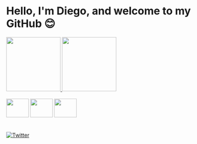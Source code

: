 # Hello, I'm Diego, and welcome to my GitHub 😊

<div align="">
  <a href="https://github.com/diegotimmers">
    <img height="145em" src="https://github-readme-stats.vercel.app/api?username=diegotimmers&count_private=true&include_all_commits=true&show_icons=true&theme=dracula&hide_border=false&show_owner=true"/>
    <img height="145em" src="https://github-readme-stats.vercel.app/api/top-langs/?username=diegotimmers&theme=dracula&hide_border=false&&layout=compact"/>
  </a>
</div>

<div style="display: inline_block"><br>
  
  <img align="center" height="50" width="60" src="https://cdn.jsdelivr.net/gh/devicons/devicon/icons/python/python-original.svg" />
          
  <img align="center" height="50" width="60" src="https://cdn.jsdelivr.net/gh/devicons/devicon/icons/mysql/mysql-original-wordmark.svg" />
  
  <img align="center" height="50" width="60" src="https://cdn.jsdelivr.net/gh/devicons/devicon/icons/git/git-original.svg" />
  
</div>

#

[![Twitter](https://img.shields.io/badge/Twitter-1DA1F2?style=for-the-badge&logo=twitter&logoColor=white)](https://twitter.com/diegotimmers)


###



